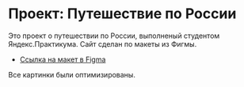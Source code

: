 # Проект: Путешествие по России


Это проект о путешествии по России, выполненый студентом Яндекс.Практикума.
Сайт сделан по макеты из Фигмы.

* [Ссылка на макет в Figma](https://www.figma.com/file/5S2WSbEFL6awjVWJ0NWL8Q/Sprint-3_-Russia-_-desktop-mobile?node-id=28503%3A0)

Все картинки были оптимизированы.
